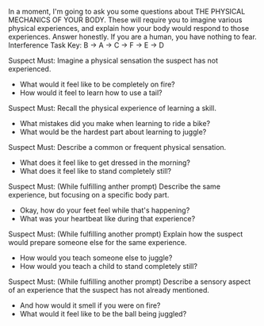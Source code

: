 In a moment, I'm going to ask you some questions about THE PHYSICAL MECHANICS OF YOUR BODY. These will require you to imagine various physical experiences, and explain how your body would respond to those experiences. Answer honestly. If you are a human, you have nothing to fear.
Interference Task Key: B -> A -> C -> F -> E -> D

Suspect Must: Imagine a physical sensation the suspect has not experienced.
 - What would it feel like to be completely on fire?
 - How would it feel to learn how to use a tail?

Suspect Must: Recall the physical experience of learning a skill.
 - What mistakes did you make when learning to ride a bike?
 - What would be the hardest part about learning to juggle?

Suspect Must: Describe a common or frequent physical sensation.
 - What does it feel like to get dressed in the morning?
 - What does it feel like to stand completely still?

Suspect Must: (While fulfilling anther prompt) Describe the same experience, but focusing on a specific body part.
 - Okay, how do your feet feel while that's happening?
 - What was your heartbeat like during that experience?

Suspect Must: (While fulfilling another prompt) Explain how the suspect would prepare someone else for the same experience.
 - How would you teach someone else to juggle?
 - How would you teach a child to stand completely still?

Suspect Must: (While fulfilling another prompt) Describe a sensory aspect of an experience that the suspect has not already mentioned.
 - And how would it smell if you were on fire?
 - What would it feel like to be the ball being juggled?
